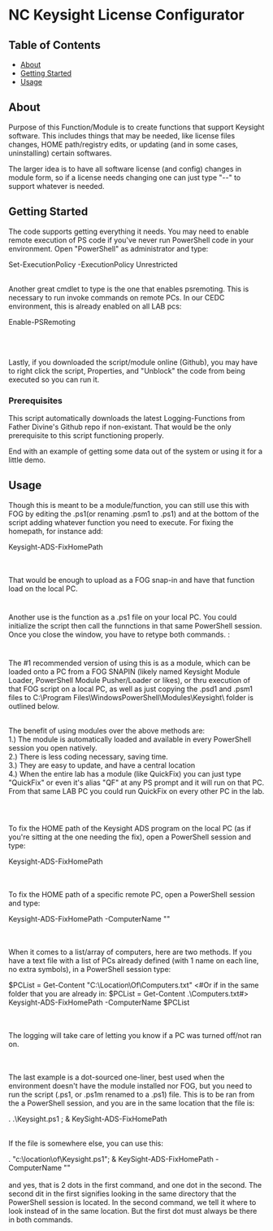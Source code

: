 # NC Keysight License Configurator

## Table of Contents

- [About](#about)
- [Getting Started](#getting_started)
- [Usage](#usage)

## About <a name = "about"></a>

Purpose of this Function/Module is to create functions that support Keysight software. This includes things that may be needed, like license files changes, HOME path/registry edits, or updating (and in some cases, uninstalling) certain softwares. 


The larger idea is to have all software license (and config) changes in module form, so if a license needs changing one can just type "<SoftwareCompany>-<SoftwareName>-<Function>" to support whatever is needed.


## Getting Started <a name = "getting_started"></a>

The code supports getting everything it needs. You may need to enable remote execution of PS code if you've never run PowerShell code in your environment. Open "PowerShell" as administrator and type:<br>

Set-ExecutionPolicy -ExecutionPolicy Unrestricted
<br><br>

Another great cmdlet to type is the one that enables psremoting. This is necessary to run invoke commands on remote PCs. In our CEDC environment, this is already enabled on all LAB pcs: <br>

Enable-PSRemoting

<br><br>

Lastly, if you downloaded the script/module online (Github), you may have to right click the script, Properties, and "Unblock" the code from being executed so you can run it.

### Prerequisites

This script automatically downloads the latest Logging-Functions from Father Divine's Github repo if non-existant. That would be the only prerequisite to this script functioning properly.


End with an example of getting some data out of the system or using it for a little demo.

## Usage <a name = "usage"></a>

Though this is meant to be a module/function, you can still use this with FOG by editing the .ps1(or renaming .psm1 to .ps1) and at the bottom of the script adding whatever function you need to execute. For fixing the homepath, for instance add:<br>

Keysight-ADS-FixHomePath

<br><br>
That would be enough to upload as a FOG snap-in and have that function load on the local PC.

#

Another use is the function as a .ps1 file on your local PC. You could initialize the script then call the funnctions in that same PowerShell session. Once you close the window, you have to retype both commands. :

#

The #1 recommended version of using this is as a module, which can be loaded onto a PC from a  FOG SNAPIN (likely named Keysight Module Loader, PowerShell Module Pusher/Loader or likes), or thru execution of that FOG script on a local PC, as well as just copying the .psd1 and .psm1 files to C:\Program Files\WindowsPowerShell\Modules\Keysight\ folder is outlined below.<br><br>

The benefit of using modules over the above methods are:<br>
1.) The module is automatically loaded and available in every PowerShell session you open natively.<br>
2.) There is less coding necessary, saving time.<br>
3.) They are easy to update, and have a central location<br>
4.) When the entire lab has a module (like QuickFix) you can just type "QuickFix" or even it's alias "QF" at any PS prompt and it will run on that PC. From that same LAB PC you could run QuickFix on every other PC in the lab.<br><br>
#
To fix the HOME path of the Keysight ADS program on the local PC (as if you're sitting at the one needing the fix), open a PowerShell session and type:<br>

Keysight-ADS-FixHomePath 

<br><br>
To fix the HOME path of a specific remote PC, open a PowerShell session and type:<br>

Keysight-ADS-FixHomePath -ComputerName "<Hostname>"

<br><br>
When it comes to a list/array of computers, here are two methods. If you have a text file with a list of PCs already defined (with 1 name on each line, no extra symbols), in a PowerShell session type:<br>

$PCList = Get-Content "C:\Location\Of\Computers.txt"
<#Or if in the same folder that you are already in: $PCList = Get-Content .\Computers.txt#>
<br>
Keysight-ADS-FixHomePath -ComputerName $PCList

<br><br>
The logging will take care of letting you know if a PC was turned off/not ran on.

<br><br>
  The last example is a dot-sourced one-liner, best used when the environment doesn't have the module installed nor FOG, but you need to run the script (.ps1, or .ps1m renamed to a .ps1) file. This is to be ran from the a PowerShell session, and you are in the same location that the file is:<br>

 . .\Keysight.ps1 ; & KeySight-ADS-FixHomePath

<br>
If the file is somewhere else, you can use this:<br>

. "c:\location\of\Keysight.ps1"; & KeySight-ADS-FixHomePath -ComputerName "<hostname>"
<br><br>
and yes, that is 2 dots in the first command, and one dot in the second. The second dit in the first signifies looking in the same directory that the PowerShell session is located. In the second command, we tell it where to look instead of in the same location. But the first dot must always be there in both commands.
#